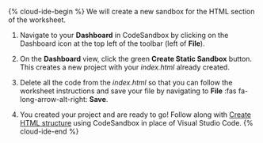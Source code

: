 {% cloud-ide-begin %}
We will create a new sandbox for the HTML section of the worksheet.

1. Navigate to your **Dashboard** in CodeSandbox by clicking on the Dashboard icon at the top left of the toolbar (left of **File**).

1. On the **Dashboard** view, click the green **Create Static Sandbox** button. This creates a new project with your _index.html_ already created. 

1. Delete all the code from the _index.html_ so that you can follow the worksheet instructions and save your file by navigating to **File** :fas fa-long-arrow-alt-right: **Save**.

1. You created your project and are ready to go! Follow along with [Create HTML structure](?id=structure) using CodeSandbox in place of Visual Studio Code.
{% cloud-ide-end %}